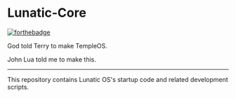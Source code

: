 # Lunatic-Core

[![forthebadge](http://forthebadge.com/images/badges/built-by-codebabes.svg)](http://forthebadge.com)

God told Terry to make TempleOS.

John Lua told me to make this.

-----------------------------------

This repository contains Lunatic OS's startup code and related development scripts.
